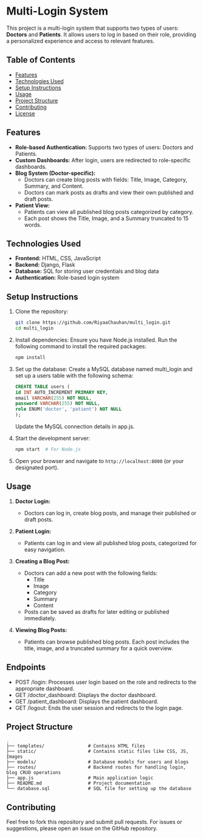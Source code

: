 # Multi-Login System

This project is a multi-login system that supports two types of users: **Doctors** and **Patients**. It allows users to log in based on their role, providing a personalized experience and access to relevant features.

## Table of Contents
- [Features](#features)
- [Technologies Used](#technologies-used)
- [Setup Instructions](#setup-instructions)
- [Usage](#usage)
- [Project Structure](#project-structure)
- [Contributing](#contributing)
- [License](#license)

## Features

- **Role-based Authentication:** Supports two types of users: Doctors and Patients.
- **Custom Dashboards:** After login, users are redirected to role-specific dashboards.
- **Blog System (Doctor-specific):** 
  - Doctors can create blog posts with fields: Title, Image, Category, Summary, and Content.
  - Doctors can mark posts as drafts and view their own published and draft posts.
- **Patient View:**
  - Patients can view all published blog posts categorized by category.
  - Each post shows the Title, Image, and a Summary truncated to 15 words.

## Technologies Used

- **Frontend:** HTML, CSS, JavaScript
- **Backend:** Django, Flask
- **Database:** SQL for storing user credentials and blog data
- **Authentication:** Role-based login system

## Setup Instructions

1. Clone the repository:

    ```bash
    git clone https://github.com/RiyaaChauhan/multi_login.git
    cd multi_login
    ```

2. Install dependencies:
Ensure you have Node.js installed. Run the following command to install the required packages:

    ```bash
    npm install
    ```

3. Set up the database:
    Create a MySQL database named multi_login and set up a users table with the following schema:

    ```sql
    CREATE TABLE users (
    id INT AUTO_INCREMENT PRIMARY KEY,
    email VARCHAR(255) NOT NULL,
    password VARCHAR(255) NOT NULL,
    role ENUM('doctor', 'patient') NOT NULL
    );
    ```

    Update the MySQL connection details in app.js.

4. Start the development server:

    ```bash
    npm start  # For Node.js
    ```

5. Open your browser and navigate to `http://localhost:8000` (or your designated port).

## Usage

1. **Doctor Login:**
   - Doctors can log in, create blog posts, and manage their published or draft posts.

2. **Patient Login:**
   - Patients can log in and view all published blog posts, categorized for easy navigation.

3. **Creating a Blog Post:**
   - Doctors can add a new post with the following fields:
     - Title
     - Image
     - Category
     - Summary
     - Content
   - Posts can be saved as drafts for later editing or published immediately.

4. **Viewing Blog Posts:**
   - Patients can browse published blog posts. Each post includes the title, image, and a truncated summary for a quick overview.

## Endpoints
- POST /login: Processes user login based on the role and redirects to the appropriate dashboard.
- GET /doctor_dashboard: Displays the doctor dashboard.
- GET /patient_dashboard: Displays the patient dashboard.
- GET /logout: Ends the user session and redirects to the login page.

## Project Structure

```plaintext
.
├── templates/                # Contains HTML files
├── static/                   # Contains static files like CSS, JS, Images
├── models/                   # Database models for users and blogs
├── routes/                   # Backend routes for handling login, blog CRUD operations
├── app.js                    # Main application logic
├── README.md                 # Project documentation
└── database.sql              # SQL file for setting up the database
```

## Contributing
Feel free to fork this repository and submit pull requests. For issues or suggestions, please open an issue on the GitHub repository.